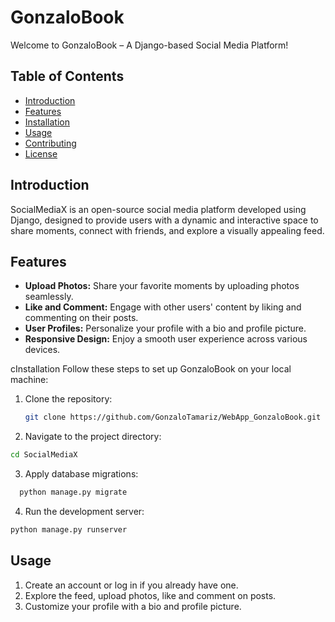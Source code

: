 # GonzaloBook

Welcome to GonzaloBook – A Django-based Social Media Platform!

## Table of Contents
- [Introduction](#introduction)
- [Features](#features)
- [Installation](#installation)
- [Usage](#usage)
- [Contributing](#contributing)
- [License](#license)

## Introduction
SocialMediaX is an open-source social media platform developed using Django, designed to provide users with a dynamic and interactive space to share moments, connect with friends, and explore a visually appealing feed.

## Features
- **Upload Photos:** Share your favorite moments by uploading photos seamlessly.
- **Like and Comment:** Engage with other users' content by liking and commenting on their posts.
- **User Profiles:** Personalize your profile with a bio and profile picture.
- **Responsive Design:** Enjoy a smooth user experience across various devices.

cInstallation
Follow these steps to set up GonzaloBook on your local machine:

1. Clone the repository:
   ```bash
   git clone https://github.com/GonzaloTamariz/WebApp_GonzaloBook.git
   
2. Navigate to the project directory:
  ```bash
  cd SocialMediaX
```
3. Apply database migrations:
```bash
  python manage.py migrate
```
4. Run the development server:
```bash
python manage.py runserver
```


## Usage

1. Create an account or log in if you already have one.
2. Explore the feed, upload photos, like and comment on posts.
3. Customize your profile with a bio and profile picture.

